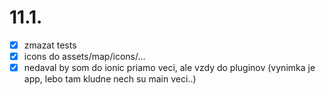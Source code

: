 # 11.1.
- [x] zmazat tests
- [x] icons do assets/map/icons/...
- [x] nedaval by som do ionic priamo veci, ale vzdy do pluginov (vynimka je app, lebo tam kludne nech su main veci..)

